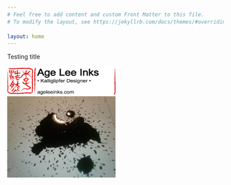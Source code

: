 ```yaml
---
# Feel free to add content and custom Front Matter to this file.
# To modify the layout, see https://jekyllrb.com/docs/themes/#overriding-theme-defaults

layout: home
---
```

Testing title

<img src="https://github.com/ageleeinks/ageleeinks.github.io/raw/master/images/Title%20Text%20Image%20-%20AgeLeeInks%20Signature%20Block%20Website%2001.PNG" width="50%">

<img src="https://github.com/ageleeinks/ageleeinks.github.io/raw/master/images/2018%20Logo%20V.jpg" width="50%">
